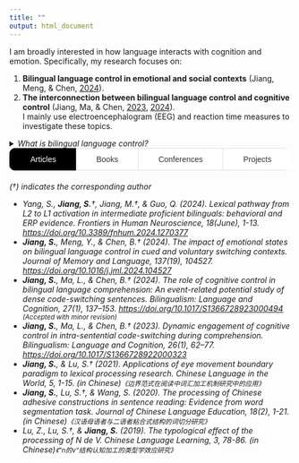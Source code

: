 ```yaml
---
title: ""
output: html_document
---
```

I am broadly interested in how language interacts with cognition and emotion. Specifically, my research focuses on:<br /> 
1. **Bilingual language control in emotional and social contexts** (Jiang, Meng, & Chen, [2024](https://doi.org/10.1016/j.jml.2024.104527)).<br /> 
2. **The interconnection between bilingual language control and cognitive control** (Jiang, Ma, & Chen, [2023](https://doi.org/10.1017/S1366728922000323), [2024](https://doi.org/10.1017/S1366728923000494)).<br />
I mainly use electroencephalogram (EEG) and reaction time measures to investigate these topics.<br />
<details>
<summary><i>What is bilingual language control?<i></summary>
For bilinguals, both languages are often active simultaneously, even when only one is required. This process could lead to frequent unintended cross-language intrusions, but such errors are rare in spontaneous speech and the laboratory. Therefore, a bilingual language control mechanism is proposed to allow bilinguals to select which language to use at a given moment and in a given context. This control mechanism also enables bilinguals to switch between languages during the same conversation.
</details>

<style>
  /* Styling for the tabs container */
  .tabs {
    margin-bottom: 20px;
    display: flex; /* Use flex layout to align the buttons */
    border-radius: 10px; /* Rounded corners for the entire container */
    height: 40px; /* Lower the height of the container */
    overflow: hidden; /* Hide overflow to keep the design neat */
  }

  /* Styling for the tab buttons */
  .tab-button {
    font-size: 14px; /* Smaller font size */
    flex-grow: 1; /* Make the buttons take up equal space */
    text-align: center; /* Center the text in the button */
    padding: 8px 0; /* Reduce padding to make the buttons shorter */
    background-color: #ffffff; /* White background */
    border: 1px solid #ddd; /* Subtle border */
    border-right: none; /* Remove right border */
    color: #333; /* Dark text color */
    cursor: pointer;
    transition: all 0.3s ease; /* Smooth transition for all states */
    text-transform: capitalize; /* Capitalize only the first letter */
    font-weight: 500; /* Medium font weight */
  }

  /* Remove the right border for the last button */
  .tab-button:last-child {
    border-right: none;
  }

  /* Hover effect for the buttons */
  .tab-button:hover {
    background-color: #f4f4f4; /* Light grey background on hover */
    border-color: #bbb; /* Slightly darker border on hover */
    color: #000; /* Dark text color on hover */
  }

  /* Active tab button (selected state) */
  .tab-button.active {
    background-color: black; /* Black background for active tab */
    color: white; /* White text for the active tab */
    border-color: black; /* Black border for active tab */
    border-width: 2px; /* Slightly thicker border to highlight active tab */
    box-shadow: 0 4px 8px rgba(0, 0, 0, 0.1); /* Light shadow for active tab */
  }

  /* Content area styling */
  .tab-content {
    display: none;
  }

  /* Show the active tab content */
  .tab-content.active {
    display: block;
  }

  /* Placeholder content for tabs */
  .placeholder-content {
    font-style: italic;
    color: #888;
  }
</style>

<div class="tabs">
  <button class="tab-button active" onclick="showTab('articles')">Articles</button>
  <button class="tab-button" onclick="showTab('books')">Books</button>
  <button class="tab-button" onclick="showTab('conferences')">Conferences</button>
  <button class="tab-button" onclick="showTab('projects')">Projects</button>
</div>

<!-- Articles Section -->
<div id="articles" class="tab-content active">
  (†) indicates the corresponding author
  <ul>
    <li>Yang, S., <strong>Jiang, S.</strong>†, Jiang, M.†, & Guo, Q. (2024). Lexical pathway from L2 to L1 activation in intermediate proficient bilinguals: behavioral and ERP evidence. <i>Frontiers in Human Neuroscience, 18</i>(June), 1-13. <a href="https://doi.org/10.3389/fnhum.2024.1270377">https://doi.org/10.3389/fnhum.2024.1270377</a></li>
    <li><strong>Jiang, S.</strong>, Meng, Y., & Chen, B.† (2024). The impact of emotional states on bilingual language control in cued and voluntary switching contexts. <i>Journal of Memory and Language, 137</i>(19), 104527. <a href="https://doi.org/10.1016/j.jml.2024.104527">https://doi.org/10.1016/j.jml.2024.104527</a></li>
    <li><strong>Jiang, S.</strong>, Ma, L., & Chen, B.† (2024). The role of cognitive control in bilingual language comprehension: An event-related potential study of dense code-switching sentences. <i>Bilingualism: Language and Cognition, 27</i>(1), 137–153. <a href="https://doi.org/10.1017/S1366728923000494">https://doi.org/10.1017/S1366728923000494</a><span style="font-size: smaller;">    (Accepted with minor revision)</span></li>
    <li><strong>Jiang, S.</strong>, Ma, L., & Chen, B.† (2023). Dynamic engagement of cognitive control in intra-sentential code-switching during comprehension. <i>Bilingualism: Language and Cognition, 26</i>(1), 62–77. <a href="https://doi.org/10.1017/S1366728922000323">https://doi.org/10.1017/S1366728922000323</a></li>
    <li><strong>Jiang, S.</strong>, & Lu, S.† (2021). Applications of eye movement boundary paradigm to lexical processing research. <i>Chinese Language in the World, 5</i>, 1-15. (in Chinese)<span style="font-size: smaller;">《边界范式在阅读中词汇加工机制研究中的应用》</span></li>
    <li><strong>Jiang, S.</strong>, Lu, S.†, & Wang, S. (2020). The processing of Chinese adhesive constructions in sentence reading: Evidence from word segmentation task. <i>Journal of Chinese Language Education, 18</i>(2), 1-21. (in Chinese)<span style="font-size: smaller;">《汉语母语者与二语者粘合式结构的词切分研究》</span></li>
     <li>Lu, Z., Lu, S.†, & <strong>Jiang, S.</strong> (2019). The typological effect of the processing of N de V. <i>Chinese Language Learning, 3</i>, 78-86. (in Chinese)<span style="font-size: smaller;">《”n的v“结构认知加工的类型学效应研究》</span></li>
  </ul>
</div>

<!-- Books Section -->
<div id="books" class="tab-content">
  <ul>
  <li>VanPatten, B., Keating G. D., & Wulff, S. (Eds.). (2021). <i>Theories in Second Language Acquisition: An Introduction.</i> (Lu, S., & <strong>Jiang, S.</strong>, Trans.). Beijing: China Commerce and Trade Press. (Original work published 2020).</li>
  </ul>
</div>

<!-- Conferences Section -->
<div id="conferences" class="tab-content">
  <p class="placeholder-content">Coming soon.</p>
</div>

<!-- Projects Section -->
<div id="projects" class="tab-content">
  <p class="placeholder-content">Coming soon.</p>
</div>

<script>
  // JavaScript for switching between tabs
  function showTab(tabName) {
    var i, tabContents, tabButtons;
    tabContents = document.getElementsByClassName("tab-content");
    tabButtons = document.getElementsByClassName("tab-button");
    
    for (i = 0; i < tabContents.length; i++) {
      tabContents[i].style.display = "none";
    }
    
    for (i = 0; i < tabButtons.length; i++) {
      tabButtons[i].classList.remove("active");
    }
    
    document.getElementById(tabName).style.display = "block";
    event.currentTarget.classList.add("active");
  }

  // Initialize to show the first tab by default
  document.getElementsByClassName("tab-button")[0].click();
</script>
